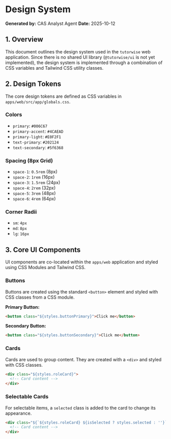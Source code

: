 # Design System

**Generated by:** CAS Analyst Agent
**Date:** 2025-10-12

## 1. Overview

This document outlines the design system used in the `tutorwise` web application. Since there is no shared UI library (`@tutorwise/ui` is not yet implemented), the design system is implemented through a combination of CSS variables and Tailwind CSS utility classes.

## 2. Design Tokens

The core design tokens are defined as CSS variables in `apps/web/src/app/globals.css`.

### Colors

- `primary`: `#006C67`
- `primary-accent`: `#4CAEAD`
- `primary-light`: `#E0F2F1`
- `text-primary`: `#202124`
- `text-secondary`: `#5f6368`

### Spacing (8px Grid)

- `space-1`: `0.5rem` (8px)
- `space-2`: `1rem` (16px)
- `space-3`: `1.5rem` (24px)
- `space-4`: `2rem` (32px)
- `space-5`: `3rem` (48px)
- `space-6`: `4rem` (64px)

### Corner Radii

- `sm`: `4px`
- `md`: `8px`
- `lg`: `16px`

## 3. Core UI Components

UI components are co-located within the `apps/web` application and styled using CSS Modules and Tailwind CSS.

### Buttons

Buttons are created using the standard `<button>` element and styled with CSS classes from a CSS module.

**Primary Button:**

```html
<button class="${styles.buttonPrimary}">Click me</button>
```

**Secondary Button:**

```html
<button class="${styles.buttonSecondary}">Click me</button>
```

### Cards

Cards are used to group content. They are created with a `<div>` and styled with CSS classes.

```html
<div class="${styles.roleCard}">
  <!-- Card content -->
</div>
```

### Selectable Cards

For selectable items, a `selected` class is added to the card to change its appearance.

```html
<div class="${`${styles.roleCard} ${isSelected ? styles.selected : ''}`}">
  <!-- Card content -->
</div>
```
